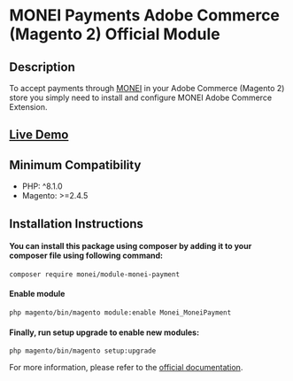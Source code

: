 # MONEI Payments Adobe Commerce (Magento 2) Official Module

## Description
To accept payments through [MONEI](https://monei.com) in your Adobe Commerce (Magento 2) store you simply need to install and configure MONEI Adobe Commerce Extension.

## [Live Demo](https://magento2-demo.monei.com/)

## Minimum Compatibility
- PHP: ^8.1.0
- Magento: >=2.4.5

## Installation Instructions
#### You can install this package using composer by adding it to your composer file using following command:

`composer require monei/module-monei-payment`

#### Enable module 

`php magento/bin/magento module:enable Monei_MoneiPayment`

#### Finally, run setup upgrade to enable new modules:

`php magento/bin/magento setup:upgrade`

For more information, please refer to the [official documentation](https://docs.monei.com/docs/e-commerce/adobe-commerce/).

